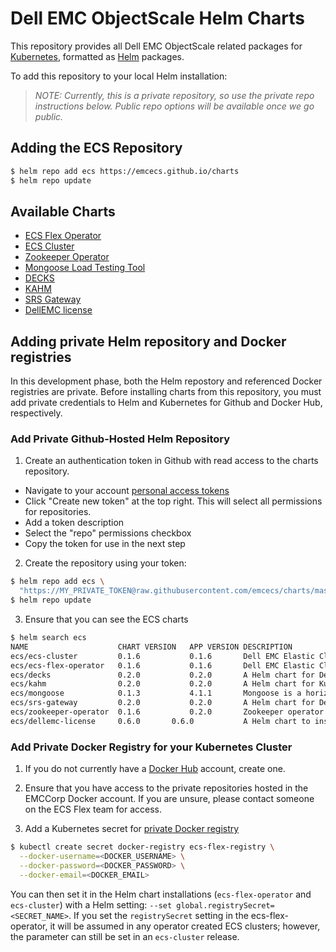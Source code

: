 # Dell EMC ObjectScale Helm Charts

This repository provides all Dell EMC ObjectScale related packages for [Kubernetes](http://kubernetes.io), formatted as [Helm](https://helm.sh) packages.

To add this repository to your local Helm installation:

> *_NOTE: Currently, this is a private repository, so use the private repo instructions below. Public repo options will be available once we go public._*

## Adding the ECS Repository

```bash
$ helm repo add ecs https://emcecs.github.io/charts
$ helm repo update
```
## Available Charts

* [ECS Flex Operator](ecs-flex-operator)
* [ECS Cluster](ecs-cluster)
* [Zookeeper Operator](zookeeper-operator)
* [Mongoose Load Testing Tool](mongoose)
* [DECKS](decks)
* [KAHM](kahm)
* [SRS Gateway](srs-gateway)
* [DellEMC license](dellemc-license)

## Adding private Helm repository and Docker registries

In this development phase, both the Helm repostory and referenced Docker registries are private. Before installing charts from this repository, you must add private credentials to Helm and Kubernetes for Github and Docker Hub, respectively.

### Add Private Github-Hosted Helm Repository

1. Create an authentication token in Github with read access to the charts repository.

  - Navigate to your account [personal access tokens](https://github.com/settings/tokens)
  - Click "Create new token" at the top right. This will select all permissions for repositories.
  - Add a token description
  - Select the "repo" permissions checkbox
  - Copy the token for use in the next step

2. Create the repository using your token:

```bash
$ helm repo add ecs \
  "https://MY_PRIVATE_TOKEN@raw.githubusercontent.com/emcecs/charts/master/docs"
$ helm repo update
```

3. Ensure that you can see the ECS charts

```bash
$ helm search ecs
NAME                  	CHART VERSION	APP VERSION	DESCRIPTION                                                 
ecs/ecs-cluster       	0.1.6        	0.1.6      	Dell EMC Elastic Cloud Storage is highly scalable, and hi...
ecs/ecs-flex-operator 	0.1.6        	0.1.6      	Dell EMC Elastic Cloud Storage is highly scalable, and hi...
ecs/decks             	0.2.0        	0.2.0      	A Helm chart for Dell EMC Common Kubernetes Services        
ecs/kahm              	0.2.0        	0.2.0      	A Helm chart for Kubernetes Applications Health Management  
ecs/mongoose          	0.1.3        	4.1.1      	Mongoose is a horizontally scalable and configurable S3 p...
ecs/srs-gateway       	0.2.0        	0.2.0      	A Helm chart for Dell EMC SRS Gateway Custom Resource Sup...
ecs/zookeeper-operator	0.1.6        	0.2.0      	Zookeeper operator deploys a custom resource for a zookee...
ecs/dellemc-license     0.6.0   	0.6.0           A Helm chart to install Dell EMC License for a product	
```

### Add Private Docker Registry for your Kubernetes Cluster

1. If you do not currently have a [Docker Hub](https://hub.docker.com) account, create one.

2. Ensure that you have access to the private repositories hosted in the EMCCorp Docker account. If you are unsure, please contact someone on the ECS Flex team for access.

3. Add a Kubernetes secret for [private Docker registry](https://kubernetes.io/docs/concepts/containers/images/#specifying-imagepullsecrets-on-a-pod)

```bash
$ kubectl create secret docker-registry ecs-flex-registry \
  --docker-username=<DOCKER_USERNAME> \
  --docker-password=<DOCKER_PASSWORD> \
  --docker-email=<DOCKER_EMAIL>
```

You can then set it in the Helm chart installations (`ecs-flex-operator` and `ecs-cluster`) with a Helm setting: `--set global.registrySecret=<SECRET_NAME>`.  If you set the `registrySecret` setting in the ecs-flex-operator, it will be assumed in any operator created ECS clusters; however, the parameter can still be set in an `ecs-cluster` release.


